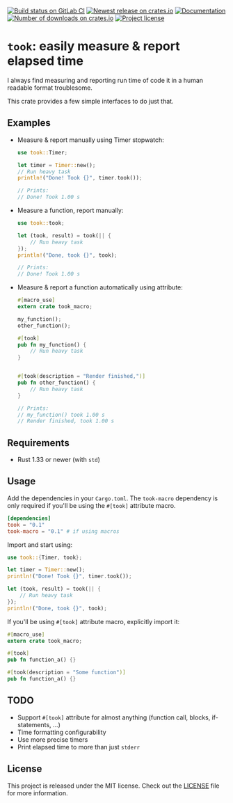 [![Build status on GitLab CI][gitlab-ci-master-badge]][gitlab-ci-link]
[![Newest release on crates.io][crate-version-badge]][crate-link]
[![Documentation][docs-badge]][docs]
[![Number of downloads on crates.io][crate-download-badge]][crate-link]
[![Project license][crate-license-badge]](LICENSE)

[crate-download-badge]: https://img.shields.io/crates/d/took.svg
[crate-license-badge]: https://img.shields.io/crates/l/took.svg
[crate-link]: https://crates.io/crates/took
[crate-version-badge]: https://img.shields.io/crates/v/took.svg
[docs-badge]: https://docs.rs/took/badge.svg
[docs]: https://docs.rs/took
[gitlab-ci-link]: https://gitlab.com/timvisee/took-rs/pipelines
[gitlab-ci-master-badge]: https://gitlab.com/timvisee/took-rs/badges/master/pipeline.svg

# `took`: easily measure & report elapsed time
I always find measuring and reporting run time of code it in a human readable
format troublesome.

This crate provides a few simple interfaces to do just that.

## Examples
- Measure & report manually using Timer stopwatch:

  ```rust
  use took::Timer;

  let timer = Timer::new();
  // Run heavy task
  println!("Done! Took {}", timer.took());

  // Prints:
  // Done! Took 1.00 s
  ```

- Measure a function, report manually:

  ```rust
  use took::took;

  let (took, result) = took(|| {
      // Run heavy task
  });
  println!("Done, took {}", took);

  // Prints:
  // Done! Took 1.00 s
  ```

- Measure & report a function automatically using attribute:

  ```rust
  #[macro_use]
  extern crate took_macro;

  my_function();
  other_function();

  #[took]
  pub fn my_function() {
      // Run heavy task
  }


  #[took(description = "Render finished,")]
  pub fn other_function() {
      // Run heavy task
  }

  // Prints:
  // my_function() took 1.00 s
  // Render finished, took 1.00 s
  ```

## Requirements
- Rust 1.33 or newer (with `std`)

## Usage
Add the dependencies in your `Cargo.toml`. The `took-macro` dependency is only
required if you'll be using the `#[took]` attribute macro.

```Cargo.toml
[dependencies]
took = "0.1"
took-macro = "0.1" # if using macros
```

Import and start using:

```rust
use took::{Timer, took};

let timer = Timer::new();
println!("Done! Took {}", timer.took());

let (took, result) = took(|| {
    // Run heavy task
});
println!("Done, took {}", took);
```

If you'll be using `#[took]` attribute macro, explicitly import it:

```rust
#[macro_use]
extern crate took_macro;

#[took]
pub fn function_a() {}

#[took(description = "Some function")]
pub fn function_a() {}
```

## TODO
- Support `#[took]` attribute for almost anything
  (function call, blocks, if-statements, ...)
- Time formatting configurability
- Use more precise timers
- Print elapsed time to more than just `stderr`

## License
This project is released under the MIT license.
Check out the [LICENSE](LICENSE) file for more information.
